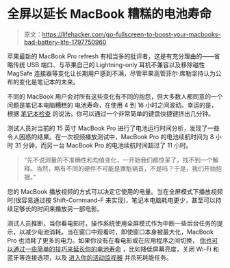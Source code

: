# 全屏以延长 MacBook 糟糕的电池寿命

> 原文：<https://lifehacker.com/go-fullscreen-to-boost-your-macbooks-bad-battery-life-1797750960>

苹果最新的 MacBook Pro refresh 有相当多的批评者，这是有充分理由的——省略传统 USB 端口、与苹果自己的 Lightning-only 耳机不兼容以及移除磁性 MagSafe 连接器等变化让长期用户感到不满，尽管苹果高管菲尔·席勒坚持认为公布的变化是笔记本的未来。



不同的 MacBook 用户会对所有这些变化有不同的抱怨，但大多数人都同意的一个问题是笔记本电脑糟糕的 电池寿命，在使用 4 到 16 小时之间波动。幸运的是，根据 [笔记本检查](https://www.notebookcheck.net/Apple-MacBook-Pro-lasts-135-minutes-longer-on-battery-in-full-screen-mode.239966.0.html) 的说法，你可以通过一个非常简单的键盘快捷键挤出几分钟。

测试人员对当前的 15 英寸 MacBook Pro 进行了电池运行时间分析，发现了一些令人困惑的结果。在一次视频播放测试中，MacBook Pro 的电池续航时间为 8 小时 31 分钟，而另一台 MacBook Pro 的电池续航时间超过了 11 小时。

> “先不说测量的不准确性和均值变化，一开始我们都惊呆了，找不到一个解释。当然，略有不同的硬件不可能是罪魁祸首，不是吗？于是，我们开始挖掘。”

您的 MacBook 播放视频的方式可以决定它使用的电量。当在全屏模式下播放视频时(很容易通过按 Shift-Command-F 来实现)，笔记本电脑耗电更少，甚至可以持续足够长的时间来播放另一部电影。

测试人员推断，当你看电影时，操作系统使用全屏模式作为中断一些后台任务的提示，以减少电池消耗。当在窗口中观看时，即使窗口本身被最大化，MacBook Pro 也消耗了更多的电力。如果你没有在看电影或在应用程序之间切换， [你也可以通过一些简单的技巧来延长你的电池寿命](http://lifehacker.com/top-10-ways-to-extend-your-laptops-battery-life-1791500458#_ga=2.163651903.1807440215.1502457642-1153831064.1487619421) ，比如降低屏幕亮度，关闭 Wi-Fi 和蓝牙等连接选项，以及 [进入你的活动监视器](http://lifehacker.com/the-best-system-monitor-for-mac-os-x-30804798) 并杀死耗能任务。